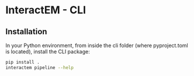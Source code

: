 # InteractEM - CLI

## Installation

In your Python environment, from inside the cli folder (where pyproject.toml is located), install the CLI package:

```bash
pip install .
interactem pipeline --help
```
